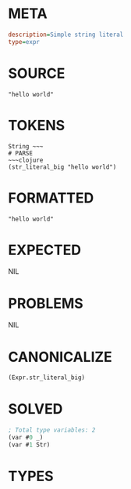 # META
~~~ini
description=Simple string literal
type=expr
~~~
# SOURCE
~~~roc
"hello world"
~~~
# TOKENS
~~~text
String ~~~
# PARSE
~~~clojure
(str_literal_big "hello world")
~~~
# FORMATTED
~~~roc
"hello world"
~~~
# EXPECTED
NIL
# PROBLEMS
NIL
# CANONICALIZE
~~~clojure
(Expr.str_literal_big)
~~~
# SOLVED
~~~clojure
; Total type variables: 2
(var #0 _)
(var #1 Str)
~~~
# TYPES
~~~roc
~~~
